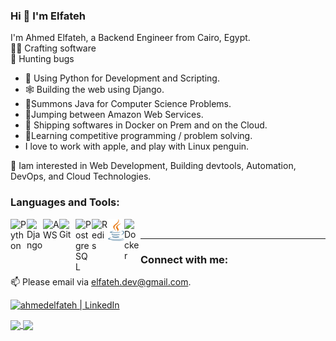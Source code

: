 ### Hi 👋 I'm Elfateh  

I'm Ahmed Elfateh, a Backend Engineer from Cairo, Egypt.  
👨‍🎨  Crafting software  
🐛  Hunting bugs

-   🐍 Using Python for Development and Scripting. 
-   🕸 Building the web using Django.
-   🧙‍Summons Java for Computer Science Problems.
-   🤸‍Jumping between Amazon Web Services. 
-   🚢 Shipping softwares in Docker on Prem and on the Cloud.
-   🧗‍Learning competitive programming / problem solving.
-   I love to work with apple, and play with Linux penguin.

🤔 Iam interested in Web Development, Building devtools, Automation, DevOps, and Cloud Technologies.

### Languages and Tools:

<img align="left" alt="Python" width="26px" 
src="https://raw.githubusercontent.com/gilbarbara/logos/804dc257b59e144eaca5bc6ffd16949752c6f789/logos/python.svg" />

<img align="left" alt="Django" width="26px" 
src="https://raw.githubusercontent.com/gilbarbara/logos/804dc257b59e144eaca5bc6ffd16949752c6f789/logos/django.svg" />

<img align="left" alt="AWS" width="26px" 
src="https://upload.wikimedia.org/wikipedia/commons/9/93/Amazon_Web_Services_Logo.svg" />

<img align="left" alt="Git" width="26px" 
src="https://raw.githubusercontent.com/gilbarbara/logos/804dc257b59e144eaca5bc6ffd16949752c6f789/logos/git-icon.svg" />

<img align="left" alt="PostgreSQL" width="26px" 
src="https://raw.githubusercontent.com/gilbarbara/logos/804dc257b59e144eaca5bc6ffd16949752c6f789/logos/postgresql.svg" />

<img align="left" alt="Redis" width="26px" 
src="https://raw.githubusercontent.com/gilbarbara/logos/804dc257b59e144eaca5bc6ffd16949752c6f789/logos/redis.svg" />

<img align="left" alt="Java" width="26px" 
src="https://raw.githubusercontent.com/gilbarbara/logos/804dc257b59e144eaca5bc6ffd16949752c6f789/logos/java.svg" />

<img align="left" alt="Docker" width="26px" 
src="https://raw.githubusercontent.com/gilbarbara/logos/804dc257b59e144eaca5bc6ffd16949752c6f789/logos/docker-icon.svg" />

<br />

---
### Connect with me:  
📫  Please email via elfateh.dev@gmail.com.

<p align="left">
<a href="https://www.linkedin.com/in/ahmedelfateh/"><img  width="60px" alt="ahmedelfateh | LinkedIn" src="https://raw.githubusercontent.com/gilbarbara/logos/804dc257b59e144eaca5bc6ffd16949752c6f789/logos/linkedin.svg">
</a>
</p>

<a href="https://github.com/ahmedelfateh/">
  <img align="center" src="https://github-readme-stats.vercel.app/api?username=ahmedelfateh&count_private=true&show_icons=true&theme=radical&hide_border=false" />
</a> 
<a href="https://github.com/ahmedelfateh/">
  <img align="center" src="https://github-readme-stats.vercel.app/api/top-langs/?username=ahmedelfateh&layout=compact&theme=radical&hide_border=false" />
</a>

